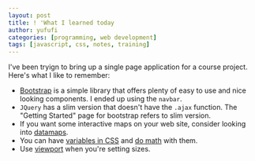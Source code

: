 ```yaml
---
layout: post
title: ! 'What I learned today
author: yufufi
categories: [programming, web development]
tags: [javascript, css, notes, training]
---
```


I've been tryign to bring up a single page application for a course project. Here's what I like to remember:

* [Bootstrap](https://getbootstrap.com) is a simple library that offers plenty of easy to use and nice looking components. I ended up using the `navbar`.
* `JQuery` has a slim version that doesn't have the `.ajax` function. The "Getting Started" page for bootstrap refers to slim version.
* If you want some interactive maps on your web site, consider looking into [datamaps](https://github.com/markmarkoh/datamaps).
* You can have [variables in CSS](https://developer.mozilla.org/en-US/docs/Web/CSS/Using_CSS_custom_properties) and [do math](https://css-tricks.com/keep-math-in-the-css/) with them.
* Use [viewport](https://www.w3schools.com/css/css_rwd_viewport.asp) when you're setting sizes.
